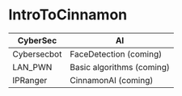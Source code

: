 # IntroToCinnamon

CyberSec |      AI
------------ | -------------
Cybersecbot | FaceDetection (coming)
LAN_PWN | Basic algorithms (coming)
IPRanger | CinnamonAI (coming)
